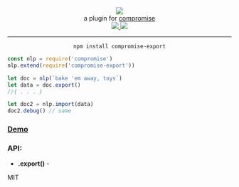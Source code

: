 <div align="center">
  <img src="https://cloud.githubusercontent.com/assets/399657/23590290/ede73772-01aa-11e7-8915-181ef21027bc.png" />

  <div>a plugin for <a href="https://github.com/spencermountain/compromise/">compromise</a></div>
  
  <!-- npm version -->
  <a href="https://npmjs.org/package/compromise-export">
    <img src="https://img.shields.io/npm/v/compromise-ngrams.svg?style=flat-square" />
  </a>
  
  <!-- file size -->
  <a href="https://unpkg.com/compromise-ngrams/builds/compromise-export.min.js">
    <img src="https://badge-size.herokuapp.com/spencermountain/compromise-export/master/builds/compromise-export.min.js" />
  </a>
   <hr/>
</div>

<div align="center">
  <code>npm install compromise-export</code>
</div>

```js
const nlp = require('compromise')
nlp.extend(require('compromise-export'))

let doc = nlp(`bake 'em away, toys`)
let data = doc.export()
//{ . . . }

let doc2 = nlp.import(data)
doc2.debug() // same
```

### [Demo](https://observablehq.com/@spencermountain/compromise-export)

### API:

- **.export()** -

MIT
